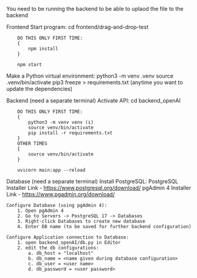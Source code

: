 You need to be running the backend to be able to uplaod the file to the backend



Frontend
    Start program:
        cd frontend/drag-and-drop-test

        DO THIS ONLY FIRST TIME:
        {
            npm install
        }

        npm start



Make a Python virtual environment:
python3 -m venv .venv
source .venv/bin/activate
pip3 freeze > requirements.txt (anytime you want to update the dependencies)

Backend (need a separate terminal)
    Activate API:
        cd backend_openAI

        DO THIS ONLY FIRST TIME:
        {
            python3 -m venv venv (i)
            source venv/bin/activate
            pip install -r requirements.txt
        }
        OTHER TIMES
        {
            source venv/bin/activate
        }

        uvicorn main:app --reload

Database (need a separate terminal)
    Install PostgreSQL:
        PostgreSQL Installer Link - https://www.postgresql.org/download/
        pgAdmin 4 Installer Link - https://www.pgadmin.org/download/

    Configure Database (using pgAdmin 4):
        1. Open pgAdmin 4
        2. Go to Servers -> PostgreSQL 17 -> Databases
        3. Right-click Databases to create new database
        4. Enter DB name (to be saved for further backend configuration)

    Configure Application connection to Database:
        1. open backend_openAI/db.py in Editor
        2. edit the db configurations:
            a. db_host = "localhost"
            b. db_name = <name given during database configuration>
            c. db_user = <user name>
            d. db_password = <user password>

